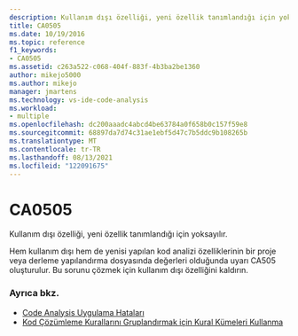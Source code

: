 ```yaml
---
description: Kullanım dışı özelliği, yeni özellik tanımlandığı için yoksayılır.
title: CA0505
ms.date: 10/19/2016
ms.topic: reference
f1_keywords:
- CA0505
ms.assetid: c263a522-c068-404f-883f-4b3ba2be1360
author: mikejo5000
ms.author: mikejo
manager: jmartens
ms.technology: vs-ide-code-analysis
ms.workload:
- multiple
ms.openlocfilehash: dc200aaadc4abcd4be63784a0f658b0c157f59e8
ms.sourcegitcommit: 68897da7d74c31ae1ebf5d47c7b5ddc9b108265b
ms.translationtype: MT
ms.contentlocale: tr-TR
ms.lasthandoff: 08/13/2021
ms.locfileid: "122091675"
---
```

# <a name="ca0505"></a>CA0505

Kullanım dışı özelliği, yeni özellik tanımlandığı için yoksayılır.

Hem kullanım dışı hem de yenisi yapılan kod analizi özelliklerinin bir proje veya derleme yapılandırma dosyasında değerleri olduğunda uyarı CA505 oluşturulur. Bu sorunu çözmek için kullanım dışı özelliğini kaldırın.

### <a name="see-also"></a>Ayrıca bkz.

- [Code Analysis Uygulama Hataları](../code-quality/code-analysis-application-errors.md)
- [Kod Çözümleme Kurallarını Gruplandırmak için Kural Kümeleri Kullanma](../code-quality/using-rule-sets-to-group-code-analysis-rules.md)
